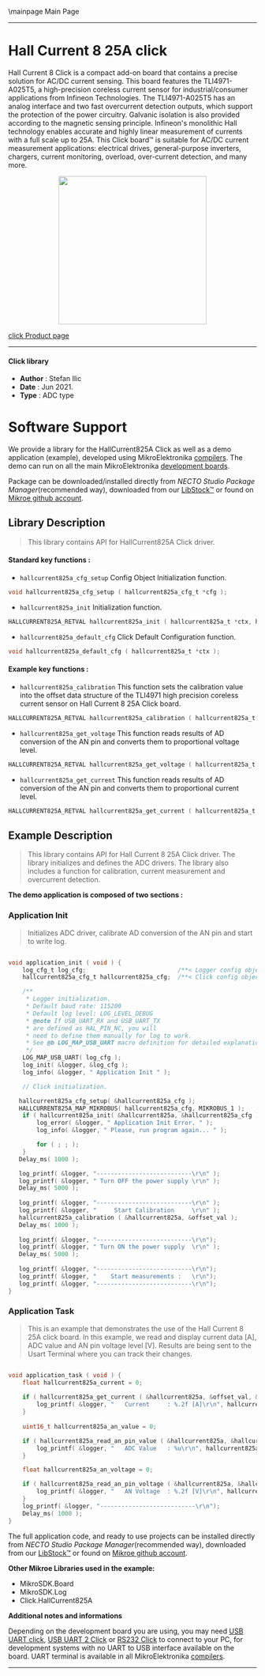 \mainpage Main Page

---
# Hall Current 8 25A click

Hall Current 8 Click is a compact add-on board that contains a precise solution for AC/DC current sensing. This board features the TLI4971-A025T5, a high-precision coreless current sensor for industrial/consumer applications from Infineon Technologies. The TLI4971-A025T5 has an analog interface and two fast overcurrent detection outputs, which support the protection of the power circuitry. Galvanic isolation is also provided according to the magnetic sensing principle. Infineon's monolithic Hall technology enables accurate and highly linear measurement of currents with a full scale up to 25A. This Click board™ is suitable for AC/DC current measurement applications: electrical drives, general-purpose inverters, chargers, current monitoring, overload, over-current detection, and many more.

<p align="center">
  <img src="https://download.mikroe.com/images/click_for_ide/hallcurrent-825a_click.png" height=300px>
</p>

[click Product page](https://www.mikroe.com/hall-current-8-click-25a)

---


#### Click library

- **Author**        : Stefan Ilic
- **Date**          : Jun 2021.
- **Type**          : ADC type


# Software Support

We provide a library for the HallCurrent825A Click
as well as a demo application (example), developed using MikroElektronika
[compilers](https://www.mikroe.com/necto-studio).
The demo can run on all the main MikroElektronika [development boards](https://www.mikroe.com/development-boards).

Package can be downloaded/installed directly from *NECTO Studio Package Manager*(recommended way), downloaded from our [LibStock&trade;](https://libstock.mikroe.com) or found on [Mikroe github account](https://github.com/MikroElektronika/mikrosdk_click_v2/tree/master/clicks).

## Library Description

> This library contains API for HallCurrent825A Click driver.

#### Standard key functions :

- `hallcurrent825a_cfg_setup` Config Object Initialization function.
```c
void hallcurrent825a_cfg_setup ( hallcurrent825a_cfg_t *cfg );
```

- `hallcurrent825a_init` Initialization function.
```c
HALLCURRENT825A_RETVAL hallcurrent825a_init ( hallcurrent825a_t *ctx, hallcurrent825a_cfg_t *cfg );
```

- `hallcurrent825a_default_cfg` Click Default Configuration function.
```c
void hallcurrent825a_default_cfg ( hallcurrent825a_t *ctx );
```

#### Example key functions :

- `hallcurrent825a_calibration` This function sets the calibration value into the offset data structure of the TLI4971 high precision coreless current sensor on Hall Current 8 25A Click board.
```c
HALLCURRENT825A_RETVAL hallcurrent825a_calibration ( hallcurrent825a_t *ctx, hallcurrent825a_offset_t *offset_val );
```

- `hallcurrent825a_get_voltage` This function reads results of AD conversion of the AN pin and converts them to proportional voltage level.
```c
HALLCURRENT825A_RETVAL hallcurrent825a_get_voltage ( hallcurrent825a_t *ctx, float *avr_voltage );

```

- `hallcurrent825a_get_current` This function reads results of AD conversion of the AN pin and converts them to proportional current level.
```c
HALLCURRENT825A_RETVAL hallcurrent825a_get_current ( hallcurrent825a_t *ctx, hallcurrent825a_offset_t *offset_val, float *current );
```

## Example Description

> This library contains API for Hall Current 8 25A Click driver. The library initializes and defines the ADC drivers. The library also includes a function for calibration, current measurement and overcurrent detection.

**The demo application is composed of two sections :**

### Application Init

> Initializes ADC driver, calibrate AD conversion of the AN pin and start to write log.

```c

void application_init ( void ) {
    log_cfg_t log_cfg;                          /**< Logger config object. */
    hallcurrent825a_cfg_t hallcurrent825a_cfg;  /**< Click config object. */

    /** 
     * Logger initialization.
     * Default baud rate: 115200
     * Default log level: LOG_LEVEL_DEBUG
     * @note If USB_UART_RX and USB_UART_TX 
     * are defined as HAL_PIN_NC, you will 
     * need to define them manually for log to work. 
     * See @b LOG_MAP_USB_UART macro definition for detailed explanation.
     */
    LOG_MAP_USB_UART( log_cfg );
    log_init( &logger, &log_cfg );
    log_info( &logger, " Application Init " );

    // Click initialization.

   hallcurrent825a_cfg_setup( &hallcurrent825a_cfg );
   HALLCURRENT825A_MAP_MIKROBUS( hallcurrent825a_cfg, MIKROBUS_1 );
    if ( hallcurrent825a_init( &hallcurrent825a, &hallcurrent825a_cfg ) == ADC_ERROR ) {
        log_error( &logger, " Application Init Error. " );
        log_info( &logger, " Please, run program again... " );

        for ( ; ; );
    }
   Delay_ms( 1000 );

   log_printf( &logger, "---------------------------\r\n" );
   log_printf( &logger, " Turn OFF the power supply \r\n" );
   Delay_ms( 5000 );
   
   log_printf( &logger, "---------------------------\r\n" );
   log_printf( &logger, "     Start Calibration     \r\n" );
   hallcurrent825a_calibration ( &hallcurrent825a, &offset_val );
   Delay_ms( 1000 );
   
   log_printf( &logger, "---------------------------\r\n");
   log_printf( &logger, " Turn ON the power supply  \r\n" );
   Delay_ms( 5000 );
   
   log_printf( &logger, "---------------------------\r\n");
   log_printf( &logger, "    Start measurements :   \r\n");
   log_printf( &logger, "---------------------------\r\n");
}

```

### Application Task

> This is an example that demonstrates the use of the Hall Current 8 25A click board. In this example, we read and display current data [A],  ADC value and AN pin voltage level [V]. Results are being sent to the Usart Terminal where you can track their changes.

```c

void application_task ( void ) {
    float hallcurrent825a_current = 0;
    
    if ( hallcurrent825a_get_current ( &hallcurrent825a, &offset_val, &hallcurrent825a_current ) != ADC_ERROR ) {
        log_printf( &logger, "   Current     : %.2f [A]\r\n", hallcurrent825a_current );
    }
    
    uint16_t hallcurrent825a_an_value = 0;

    if ( hallcurrent825a_read_an_pin_value ( &hallcurrent825a, &hallcurrent825a_an_value ) != ADC_ERROR ) {
        log_printf( &logger, "   ADC Value   : %u\r\n", hallcurrent825a_an_value );
    }

    float hallcurrent825a_an_voltage = 0;

    if ( hallcurrent825a_read_an_pin_voltage ( &hallcurrent825a, &hallcurrent825a_an_voltage ) != ADC_ERROR ) {
        log_printf( &logger, "   AN Voltage  : %.2f [V]\r\n", hallcurrent825a_an_voltage );
    }
    log_printf( &logger, "---------------------------\r\n");
    Delay_ms( 1000 );
}

```


The full application code, and ready to use projects can be installed directly from *NECTO Studio Package Manager*(recommended way), downloaded from our [LibStock&trade;](https://libstock.mikroe.com) or found on [Mikroe github account](https://github.com/MikroElektronika/mikrosdk_click_v2/tree/master/clicks).

**Other Mikroe Libraries used in the example:**

- MikroSDK.Board
- MikroSDK.Log
- Click.HallCurrent825A

**Additional notes and informations**

Depending on the development board you are using, you may need
[USB UART click](https://www.mikroe.com/usb-uart-click),
[USB UART 2 Click](https://www.mikroe.com/usb-uart-2-click) or
[RS232 Click](https://www.mikroe.com/rs232-click) to connect to your PC, for
development systems with no UART to USB interface available on the board. UART
terminal is available in all MikroElektronika
[compilers](https://shop.mikroe.com/compilers).

---
